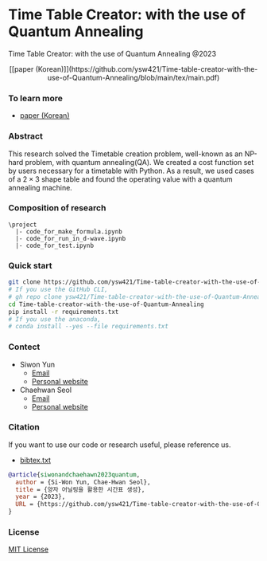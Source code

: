 # Time Table Creator: with the use of Quantum Annealing

Time Table Creator: with the use of Quantum Annealing @2023
<div>
<p align="center">
[[paper (Korean)]](https://github.com/ysw421/Time-table-creator-with-the-use-of-Quantum-Annealing/blob/main/tex/main.pdf)
</div>

### To learn more
- [paper (Korean)](https://github.com/ysw421/Time-table-creator-with-the-use-of-Quantum-Annealing/blob/main/tex/main.pdf)

### Abstract
This research solved the Timetable creation problem, well-known as an NP-hard problem, with quantum annealing(QA).
We created a cost function set by users necessary for a timetable with Python.
As a result, we used cases of a $2 \times 3$ shape table and found the operating value with a quantum annealing machine.

### Composition of research
```
\project
  |- code_for_make_formula.ipynb
  |- code_for_run_in_d-wave.ipynb
  |- code_for_test.ipynb
```

### Quick start
```bash
git clone https://github.com/ysw421/Time-table-creator-with-the-use-of-Quantum-Annealing.git
# If you use the GitHub CLI,
# gh repo clone ysw421/Time-table-creator-with-the-use-of-Quantum-Annealing
cd Time-table-creator-with-the-use-of-Quantum-Annealing
pip install -r requirements.txt
# If you use the anaconda,
# conda install --yes --file requirements.txt
```

### Contect
+ Siwon Yun
  - [Email](mailto:yswysw421@gmail.com)
  - [Personal website](https://www.siwonsw.com)
+ Chaehwan Seol
  - [Email](seolchaehwan@gmail.com)
  - [Personal website](https://seolmango.github.io/)

### Citation
If you want to use our code or research useful, please reference us.
- [bibtex.txt](./bibtex.txt)
```bibtex
@article{siwonandchaehawn2023quantum,
  author = {Si-Won Yun, Chae-Hwan Seol},
  title = {양자 어닐링을 활용한 시간표 생성},
  year = {2023},
  URL = {https://github.com/ysw421/Time-table-creator-with-the-use-of-Quantum-Annealing}
}
```

### License
[MIT License](./LICENSE)
